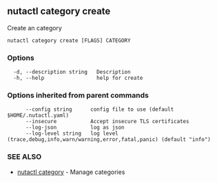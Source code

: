 ## nutactl category create

Create an category

```
nutactl category create [FLAGS] CATEGORY
```

### Options

```
  -d, --description string   Description
  -h, --help                 help for create
```

### Options inherited from parent commands

```
      --config string      config file to use (default $HOME/.nutactl.yaml)
      --insecure           Accept insecure TLS certificates
      --log-json           log as json
      --log-level string   log level (trace,debug,info,warn/warning,error,fatal,panic) (default "info")
```

### SEE ALSO

* [nutactl category](nutactl_category.md)	 - Manage categories


